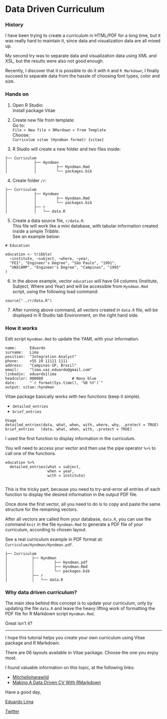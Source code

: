 # Data Driven Curriculum

### History  
I have been trying to create a curriculum in HTML/PDF for a long time, but it was
really hard to maintain it, since data and visualization data are all mixed up.

My second try was to separate data and visualization data using XML and XSL, 
but the results were also not good enough.

Recently, I discover that it is possible to do it with `R` and `R Markdown`, I finally succeed to separate data from the hassle of choosing font types, 
color and size.

### Hands on  

1. Open R Studio:  
  Install package Vitae

1. Create new file from template:  
  Go to:  
  `File > New file > RMardown > From Template`  
  Choose:  
  `Curriculum vitae (Hyndman format) {vitae}`  
  
1. R Studio will create a new folder and two files inside:
  ```
  ├── Curriculum
  │            ├── Hyndman
  │            │         ├── Hyndman.Rmd
  │            │         └── packages.bib
  
  ```

4. Create folder `/r`: 
  ```
  ├── Curriculum
  │            ├── Hyndman
  │            │         ├── Hyndman.Rmd
  │            │         └── packages.bib
  │            ├── r
  │            │   └── data.R
  
  ```

5. Create a data source file, `r/data.R`:  
  This file will work like a mini database, with tabular information created 
  inside a simple *Tribble*.  
  See an example below:  
  ```
  # Education
  
  education <- tribble(
    ~institute, ~subject, ~where, ~year,
    "FEI", "Engineer's Degree", "São Paulo", "1991",
    "UNICAMP", "Engineer's Degree", "Campinas", "1995"
  )
  
  ```
6. In the above example, vector `education` will have 04 columns (Institute, 
Subject, Where and Year) and will be accessible from `Hyndman.Rmd` script, using the following load command:
  ```
  source("../r/data.R")
  
  ```
7. After running above command, all vectors created in `data.R` file, will be displayed in R Studio tab Environment, on the right hand side.


### How it works  

Edit script `Hyndman.Rmd` to update the YAML with your information.

```
name:      Eduardo 
surname:   Lima
position:  "Integration Analyst"
phone:     +55 19 11111 1111
address:   "Campinas-SP, Brazil"
email:     "lima.vaz.eduardo@gmail.com"
linkedin:  eduardo1lima
headcolor: 000080             # Navy blue
date:      "`r format(Sys.time(), '%B %Y')`"
output: vitae::hyndman

```


Vitae package basically works with two functions (keep it simple).

* `detailed_entries` 
* `brief_entries`

```
Usage
detailed_entries(data, what, when, with, where, why, .protect = TRUE)
brief_entries   (data, what, when, with, .protect = TRUE)

```


I used the first function to display information in the curriculum.

You will need to access your vector and then use the pipe operator `%>%` to call 
one of the functions.

```
education %>% 
  detailed_entries(what = subject,
                   when = year,
                   with = institute)
                   
```

This is the tricky part, because you need to try-and-error all entries of
each function to display the desired information in the output PDF file.

Once done the first vector, all you need to do is to copy and paste the same structure for the remaining vectors.


After all vectors are called from your database, `data.R`, you can use the command `Knit` in the file `Hyndman.Rmd` to generate a PDF file of your curriculum, according to chosen layout.

See a real curriculum example in PDF format at: `Curriculum/Hyndman/Hyndman.pdf`.


```
├── Curriculum
│           ├── Hyndman
│           │         ├── Hyndman.pdf
│           │         ├── Hyndman.Rmd
│           │         └── packages.bib
│           ├── r
│           │   └── data.R

```

### Why data driven curriculum?
The main idea behind this concept is to update your curriculum, only by updating the file `data.R` and leave the heavy lifting work of formatting the PDF file for R Markdown script `Hyndman.Rmd`. 

Great isn't it?


---

I hope this tutorial helps you create your own curriculum using Vitae package and R Markdown.

There are 06 layouts available in Vitae package. Choose the one you enjoy most.

I found valuable information on this topic, at the following links:

* [Mitchelloharawild](https://github.com/mitchelloharawild/vitae)  
* [Making A Data Driven CV With RMarkdown](https://www.youtube.com/watch?v=cMlRAiQUdD8)  

Have a good day,

[Eduardo Lima](https://www.linkedin.com/in/eduardo1lima/)

[Twitter](https://twitter.com/Eduardo69564454)
